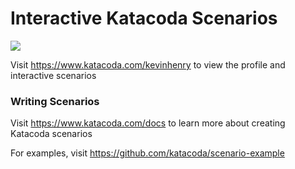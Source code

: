 # Interactive Katacoda Scenarios

[![](http://shields.katacoda.com/katacoda/kevinhenry/count.svg)](https://www.katacoda.com/kevinhenry "Get your profile on Katacoda.com")

Visit https://www.katacoda.com/kevinhenry to view the profile and interactive scenarios

### Writing Scenarios
Visit https://www.katacoda.com/docs to learn more about creating Katacoda scenarios

For examples, visit https://github.com/katacoda/scenario-example
